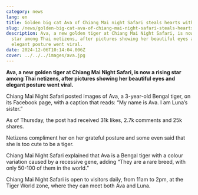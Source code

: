 ```yaml
---
category: news
lang: en
title: Golden big cat Ava of Chiang Mai night Safari steals hearts with her cuteness
slug: /news/golden-big-cat-ava-of-chiang-mai-night-safari-steals-hearts-with-her-cuteness
description: Ava, a new golden tiger at Chiang Mai Night Safari, is now a rising
  star among Thai netizens, after pictures showing her beautiful eyes and
  elegant posture went viral.
date: 2024-12-06T10:14:04.006Z
cover: ../../../images/ava.jpg
---
```

**Ava, a new golden tiger at Chiang Mai Night Safari, is now a rising star among Thai netizens, after pictures showing her beautiful eyes and elegant posture went viral.**

Chiang Mai Night Safari posted images of Ava, a 3-year-old Bengal tiger, on its Facebook page, with a caption that reads: “My name is Ava. I am Luna’s sister.”

As of Thursday, the post had received 31k likes, 2.7k comments and 25k shares. 

Netizens compliment her on her grateful posture and some even said that she is too cute to be a tiger.

Chiang Mai Night Safari explained that Ava is a Bengal tiger with a colour variation caused by a recessive gene, adding “They are a rare breed, with only 50-100 of them in the world.”

Chiang Mai Night Safari is open to visitors daily, from 11am to 2pm, at the Tiger World zone, where they can meet both Ava and Luna.